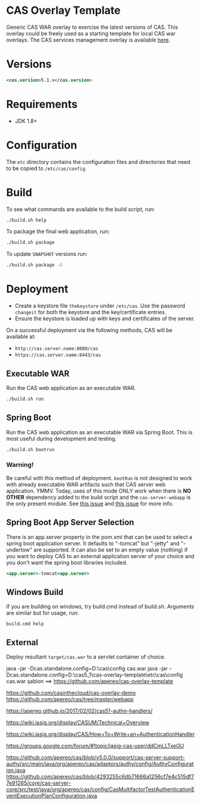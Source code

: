 CAS Overlay Template
============================

Generic CAS WAR overlay to exercise the latest versions of CAS. This overlay could be freely used as a starting template for local CAS war overlays. The CAS services management overlay is available [here](https://github.com/apereo/cas-services-management-overlay).

# Versions

```xml
<cas.version>5.1.x</cas.version>
```

# Requirements
* JDK 1.8+

# Configuration

The `etc` directory contains the configuration files and directories that need to be copied to `/etc/cas/config`.

# Build

To see what commands are available to the build script, run:

```bash
./build.sh help
```

To package the final web application, run:

```bash
./build.sh package
```

To update `SNAPSHOT` versions run:

```bash
./build.sh package -U
```

# Deployment

- Create a keystore file `thekeystore` under `/etc/cas`. Use the password `changeit` for both the keystore and the key/certificate entries.
- Ensure the keystore is loaded up with keys and certificates of the server.

On a successful deployment via the following methods, CAS will be available at:

* `http://cas.server.name:8080/cas`
* `https://cas.server.name:8443/cas`

## Executable WAR

Run the CAS web application as an executable WAR.

```bash
./build.sh run
```

## Spring Boot

Run the CAS web application as an executable WAR via Spring Boot. This is most useful during development and testing.

```bash
./build.sh bootrun
```

### Warning!

Be careful with this method of deployment. `bootRun` is not designed to work with already executable WAR artifacts such that CAS server web application. YMMV. Today, uses of this mode ONLY work when there is **NO OTHER** dependency added to the build script and the `cas-server-webapp` is the only present module. See [this issue](https://github.com/apereo/cas/issues/2334) and [this issue](https://github.com/spring-projects/spring-boot/issues/8320) for more info.


## Spring Boot App Server Selection
There is an app.server property in the pom.xml that can be used to select a spring boot application server.
It defaults to "-tomcat" but "-jetty" and "-undertow" are supported. 
It can also be set to an empty value (nothing) if you want to deploy CAS to an external application server of your choice and you don't want the spring boot libraries included. 

```xml
<app.server>-tomcat<app.server>
```

## Windows Build
If you are building on windows, try build.cmd instead of build.sh. Arguments are similar but for usage, run:  

```
build.cmd help
```

## External

Deploy resultant `target/cas.war`  to a servlet container of choice.


java -jar -Dcas.standalone.config=D:\cas\config cas.war
java -jar -Dcas.standalone.config=D:\cas5_1\cas-overlay-template\etc\cas\config cas.war
şablon ==> https://github.com/apereo/cas-overlay-template

https://github.com/casinthecloud/cas-overlay-demo
https://github.com/apereo/cas/tree/master/webapp


https://apereo.github.io/2017/02/02/cas51-authn-handlers/

https://wiki.jasig.org/display/CASUM/Technical+Overview

https://wiki.jasig.org/display/CAS/How+To+Write+an+AuthenticationHandler

https://groups.google.com/forum/#!topic/jasig-cas-user/ddCmLLTxeGU

https://github.com/apereo/cas/blob/v5.0.0/support/cas-server-support-authy/src/main/java/org/apereo/cas/adaptors/authy/config/AuthyConfiguration.java
https://github.com/apereo/cas/blob/4293255c6db71666a1256cf7e4c515df77e91265/core/cas-server-core/src/test/java/org/apereo/cas/config/CasMultifactorTestAuthenticationEventExecutionPlanConfiguration.java